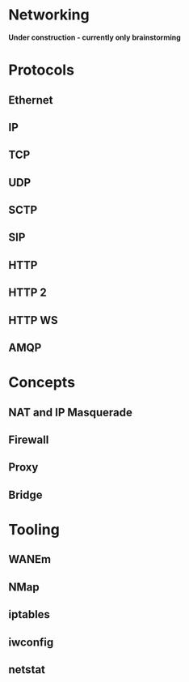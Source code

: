 Networking
===========

**Under construction - currently only brainstorming**

# Protocols

## Ethernet

## IP

## TCP

## UDP

## SCTP

## SIP

## HTTP

## HTTP 2

## HTTP WS

## AMQP

# Concepts

## NAT and IP Masquerade

## Firewall

## Proxy

## Bridge

# Tooling

## WANEm

## NMap

## iptables

## iwconfig

## netstat
